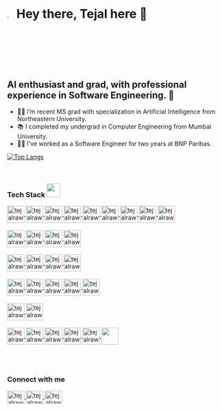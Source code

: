 # <a><img src="https://media.giphy.com/media/hvRJCLFzcasrR4ia7z/giphy.gif" width="3%"> </a> Hey there, Tejal here :sunflower:

## AI enthusiast and grad, with professional experience in Software Engineering. :robot:
- 👩‍🎓 I’m recent MS grad with specialization in Artificial Intelligence from Northeastern University.
- :books: I completed my undergrad in Computer Engineering from Mumbai University.
- :woman_technologist: I've worked as a Software Engineer for two years at BNP Paribas.

<!-- Statistics -->
<!-- ![Tejal's GitHub stats](https://github-readme-stats.vercel.app/api?username=tejal04&show_icons=true&theme=merko&count_private=true) -->
[![Top Langs](https://github-readme-stats.vercel.app/api/top-langs/?username=tejal04&layout=compact&count_private=true)](https://github.com/tejal04)

<br> 

### Tech Stack <img src = "https://media2.giphy.com/media/QssGEmpkyEOhBCb7e1/giphy.gif?cid=ecf05e47a0n3gi1bfqntqmob8g9aid1oyj2wr3ds3mg700bl&rid=giphy.gif" width = 32px>   
<a href="https://www.python.org/" target="_blank">
  <img align="center" src="https://upload.wikimedia.org/wikipedia/commons/thumb/c/c3/Python-logo-notext.svg/1869px-Python-logo-notext.svg.png" alt="tejalrawale" height="40" />
</a>

<a href="https://numpy.org/" target="_blank">
  <img align="center" src="https://user-images.githubusercontent.com/67586773/105040771-43887300-5a88-11eb-9f01-bee100b9ef22.png" alt="tejalrawale" height="40" />
</a>

<a href="https://pandas.pydata.org/" target="_blank">
  <img align="center" src="https://upload.wikimedia.org/wikipedia/commons/thumb/e/ed/Pandas_logo.svg/2560px-Pandas_logo.svg.png" alt="tejalrawale" height="40" />
  
  
<a href="https://pytorch.org/" target="_blank">
  <img align="center" src="https://upload.wikimedia.org/wikipedia/commons/thumb/1/10/PyTorch_logo_icon.svg/640px-PyTorch_logo_icon.svg.png" alt="tejalrawale" height="40" />
</a>

<a href="https://www.tensorflow.org/" target="_blank">
  <img align="center" src="https://upload.wikimedia.org/wikipedia/commons/2/2d/Tensorflow_logo.svg" alt="tejalrawale" height="40"  />
</a>
  
<a href="https://flask.palletsprojects.com/en/2.3.x/" target="_blank">
  <img align="center" src="https://www.giulianopertile.com/uploads/post/review-of-flask-from-a-django-developer/flask-logo-version-2.png" alt="tejalrawale" height="40"  />
</a>
  
<a href="https://matplotlib.org/" target="_blank">
  <img align="center" src="https://upload.wikimedia.org/wikipedia/commons/thumb/8/84/Matplotlib_icon.svg/1200px-Matplotlib_icon.svg.png" alt="tejalrawale" height="40"  />
</a>

<a href="https://seaborn.pydata.org/" target="_blank">
  <img align="center" src="https://seaborn.pydata.org/_images/logo-tall-lightbg.svg" alt="tejalrawale" height="40"  />
</a>  

<a href="https://h2o.ai/" target="_blank">
  <img align="center" src="https://docs.h2o.ai/assets/images/h2o_logo.svg" alt="tejalrawale" height="40"  />
</a> 

<br>
<br>

<a href="https://www.java.com/en/" target="_blank">
  <img align="center" src="https://upload.wikimedia.org/wikipedia/en/thumb/3/30/Java_programming_language_logo.svg/800px-Java_programming_language_logo.svg.png" alt="tejalrawale" height="40"  />
</a>

<a href="https://spring.io/" target="_blank">
  <img align="center" src="https://encrypted-tbn0.gstatic.com/images?q=tbn:ANd9GcSwfNfV_bVFloaaz0uW8D6XB9XjhfZhWIybxDXxJn0&s" alt="tejalrawale" height="40"  />
</a>
  
<a href="https://hibernate.org/" target="_blank">
  <img align="center" src="https://upload.wikimedia.org/wikipedia/commons/thumb/2/22/Hibernate_logo_a.png/1200px-Hibernate_logo_a.png" alt="tejalrawale" height="40"  />
</a>  
  
<a href="https://struts.apache.org/" target="_blank">
  <img align="center" src="https://encrypted-tbn0.gstatic.com/images?q=tbn:ANd9GcREDxzCgp6eKo9w39nxeezKIt8I_a2M3I0ed1k4ECqnVQ&s" alt="tejalrawale" height="40" />
</a>   

<br>
<br>
  
<a href="https://www.mysql.com/" target="_blank">
  <img align="center" src="https://www.mysql.com/common/logos/logo-mysql-170x115.png" alt="tejalrawale" height="40" />
</a>  
  
<a href="https://www.oracle.com/database/technologies/appdev/sql.html" target="_blank">
  <img align="center" src="https://online.odu.edu/sites/default/files/program/oracle_pl-sql.png" alt="tejalrawale" height="40" />
</a>  

<a href="https://www.sqlite.org/index.html" target="_blank">
  <img align="center" src="https://www.sqlite.org/images/sqlite370_banner.gif" alt="tejalrawale" height="40" />
</a>  
  
<a href="https://www.mongodb.com/" target="_blank">
  <img align="center" src="https://res.cloudinary.com/hevo/image/upload/v1626694700/hevo-blog/MongoDB-sm-logo-500x400-1-1.gif" alt="tejalrawale" height="40" />
</a>  
  
<br>
<br>
<a href="https://git-scm.com/" target="_blank">
  <img align="center" src="https://git-scm.com/images/logo@2x.png" alt="tejalrawale" height="40" />
</a>  
  
<a href="https://subversion.apache.org/" target="_blank">
  <img align="center" src="https://svn.apache.org/repos/asf/subversion/svn-logos/images/tyrus-svn2.png" alt="tejalrawale" height="40" />
</a>  

<a href="https://www.jenkins.io/" target="_blank">
  <img align="center" src="https://upload.wikimedia.org/wikipedia/commons/thumb/e/e9/Jenkins_logo.svg/1200px-Jenkins_logo.svg.png" alt="tejalrawale" height="40" />
</a>  

<a href="https://maven.apache.org/" target="_blank">
  <img align="center" src="https://cdn.icon-icons.com/icons2/2107/PNG/512/file_type_maven_icon_130397.png" alt="tejalrawale" height="40" />
</a>  

<a href="https://www.atlassian.com/software/jira" target="_blank">
  <img align="center" src="https://logowik.com/content/uploads/images/jira2966.logowik.com.webp" alt="tejalrawale" height="40" />
</a>  
  
<br>
<br>
<a href="https://aws.amazon.com/" target="_blank">
  <img align="center" src="https://logos-world.net/wp-content/uploads/2021/08/Amazon-Web-Services-AWS-Emblem.png" alt="tejalrawale" height="40" />
</a>  
  
<a href="https://cloud.google.com/" target="_blank">
  <img align="center" src="https://logos-world.net/wp-content/uploads/2021/02/Google-Cloud-Symbol.png" alt="tejalrawale" height="40" />
</a>  

<br>
<br>
<a href="https://www.coursera.org/learn/html-css-javascript-for-web-developers" target="_blank">
  <img align="center" src="https://www.supremits.lt/wp-content/uploads/2018/01/html5-css-javascript-logos-2.png" alt="tejalrawale" height="40" />
</a>  
  
<a href="https://nodejs.org/en" target="_blank">
  <img align="center" src="https://cdn.freebiesupply.com/logos/large/2x/nodejs-1-logo-png-transparent.png" alt="tejalrawale" height="40" />
</a>  
  
<a href="https://angularjs.org/" target="_blank">
  <img align="center" src="https://angular.io/assets/images/logos/angular/angular.png" alt="tejalrawale" height="40" />
</a> 

<a href="https://react.dev/" target="_blank">
  <img align="center" src="https://upload.wikimedia.org/wikipedia/commons/a/a7/React-icon.svg" alt="tejalrawale" height="40" />
</a> 

<a href="https://expressjs.com/" target="_blank">
  <img align="center" src="https://miro.medium.com/v2/resize:fit:680/1*7G9vb_q5MA8_C_8HtwMfqw.png" alt="tejalrawale" height="40" />
</a> 
  
<a href="https://www.php.net/" target="_blank">
  <img align="center" src="https://www.php.net//images/logos/new-php-logo.svg" height="40" />
</a> 

<br><br>
### Connect with me
<a href="https://www.linkedin.com/in/tejal-rawale/" target="_blank">
  <img align="center" src="https://upload.wikimedia.org/wikipedia/commons/8/81/LinkedIn_icon.svg" alt="tejalrawale" height="30" width="40" />
</a>

<a href="https://github.com/tejal04" target="_blank">
  <img align="center" src="https://upload.wikimedia.org/wikipedia/commons/9/91/Octicons-mark-github.svg" alt="tejalrawale" height="30" width="40" />
</a>

<a href="mailto:rawale.t@northeastern.edu" target="_blank">
  <img align="center" src="https://upload.wikimedia.org/wikipedia/commons/d/df/Microsoft_Office_Outlook_%282018%E2%80%93present%29.svg" alt="tejalrawale" height="30" width="40" />
</a>


<!--
**tejal04/tejal04** is a ✨ _special_ ✨ repository because its `README.md` (this file) appears on your GitHub profile.

Here are some ideas to get you started:

- 🔭 I’m currently working on ...
- 🌱 I’m currently learning ...
- 👯 I’m looking to collaborate on ...
- 🤔 I’m looking for help with ...
- 💬 Ask me about ...
- 📫 How to reach me: ...
- 😄 Pronouns: ...
- ⚡ Fun fact: ...
-->
